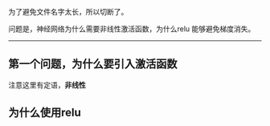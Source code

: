 为了避免文件名字太长，所以切断了。

问题是，神经网络为什么需要非线性激活函数，为什么relu 能够避免梯度消失。

---

## 第一个问题，为什么要引入激活函数
注意这里有定语，**非线性**

## 为什么使用relu
